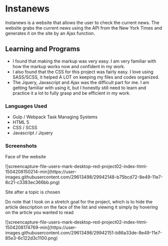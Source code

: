 # Instanews

<p> Instanews is a website that allows the user to check the current news. 
The website grabs the current news using the API from the New York Times and generates it on the site by an Ajax function. 
</p>

<h2> Learning and Programs </h2>
<ul>
<li> I found that making the markup was very easy. I am very familiar with how the markup works now and confident in my work.</li>
<li> I also found that the CSS for this project was fairly easy. I love using SASS/SCSS, it helped A LOT on keeping my files and codes organized.</li>
<li> The Jquery, Javascript and Ajax was the difficult part for me. I am getting familiar with using it, but I honestly still need to learn and practice it a lot to fully grasp and be efficient in my work.</li>
</ul>

<h3> Languages Used </h3>
<ul>
<li> Gulp / Webpack Task Managing Systems
<li> HTML 5
<li> CSS / SCSS
<li> Javascript / Jquery
</ul>

<h3> Screenshots </h3>
<p> Face of the website </p>
![screencapture-file-users-mark-desktop-red-project02-index-html-1504208150214-min](https://user-images.githubusercontent.com/29613498/29942148-b75bcd72-8e49-11e7-8c21-c3383ec366bb.png)

<p> Site after a topic is chosen </p>
<p> Do note that I took on a stretch goal for the project, which is to hide the article description on the face of the list and viewing it simply by hovering on the article you wanted to read</p>
![screencapture-file-users-mark-desktop-red-project02-index-html-1504208174769-min](https://user-images.githubusercontent.com/29613498/29942151-b86a33de-8e49-11e7-85e3-6c122d3c1100.png)

